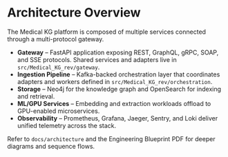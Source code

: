 # Architecture Overview

The Medical KG platform is composed of multiple services connected through a multi-protocol gateway.

- **Gateway** – FastAPI application exposing REST, GraphQL, gRPC, SOAP, and SSE protocols. Shared services and adapters live in `src/Medical_KG_rev/gateway`.
- **Ingestion Pipeline** – Kafka-backed orchestration layer that coordinates adapters and workers defined in `src/Medical_KG_rev/orchestration`.
- **Storage** – Neo4j for the knowledge graph and OpenSearch for indexing and retrieval.
- **ML/GPU Services** – Embedding and extraction workloads offload to GPU-enabled microservices.
- **Observability** – Prometheus, Grafana, Jaeger, Sentry, and Loki deliver unified telemetry across the stack.

Refer to `docs/architecture` and the Engineering Blueprint PDF for deeper diagrams and sequence flows.
